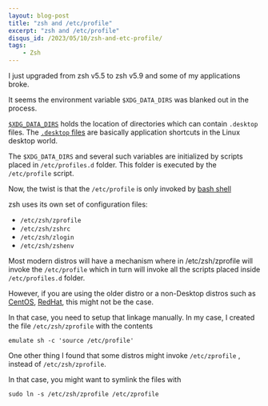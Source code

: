 ```yaml
---
layout: blog-post
title: "zsh and /etc/profile"
excerpt: "zsh and /etc/profile"
disqus_id: /2023/05/10/zsh-and-etc-profile/
tags:
    - Zsh
---
```


I just upgraded from zsh v5.5 to zsh v5.9 and some of my applications broke.

It seems the environment variable `$XDG_DATA_DIRS` was blanked out in the process.


[`$XDG_DATA_DIRS`](https://specifications.freedesktop.org/basedir-spec/basedir-spec-latest.html#introduction) holds the location of directories which can contain `.desktop` files.
The [`.desktop` files](https://specifications.freedesktop.org/desktop-entry-spec/desktop-entry-spec-latest.html) are basically application shortcuts in the Linux desktop world.


The `$XDG_DATA_DIRS` and several such variables are initialized by scripts placed in `/etc/profiles.d` folder. This folder is executed by the `/etc/profile` script.

Now, the twist is that the `/etc/profile` is only invoked by [bash shell](https://en.wikipedia.org/wiki/Bash_(Unix_shell))

zsh uses its own set of configuration files:
* `/etc/zsh/zprofile`
* `/etc/zsh/zshrc`
* `/etc/zsh/zlogin`
* `/etc/zsh/zshenv`

Most modern distros will have a mechanism where in /etc/zsh/zprofile will invoke the `/etc/profile` which in turn will invoke all the scripts placed inside `/etc/profiles.d` folder.

However, if you are using the older distro or a non-Desktop distros such as [CentOS](https://www.centos.org/), [RedHat](https://www.redhat.com/en), this might not be the case.

In that case, you need to setup that linkage manually. In my case, I created the file `/etc/zsh/zprofile` with the contents

```
emulate sh -c 'source /etc/profile'
```

One other thing I found that some distros might invoke `/etc/zprofile` , instead of `/etc/zsh/zprofile`.

In that case, you might want to symlink the files with 

```
sudo ln -s /etc/zsh/zprofile /etc/zprofile  
```